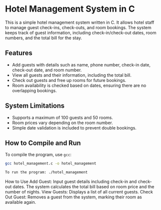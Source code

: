 # Hotel Management System in C

This is a simple hotel management system written in C. It allows hotel staff to manage guest check-ins, check-outs, and room bookings. The system keeps track of guest information, including check-in/check-out dates, room numbers, and the total bill for the stay.

## Features

- Add guests with details such as name, phone number, check-in date, check-out date, and room number.
- View all guests and their information, including the total bill.
- Check out guests and free up rooms for future bookings.
- Room availability is checked based on dates, ensuring there are no overlapping bookings.

## System Limitations

- Supports a maximum of 100 guests and 50 rooms.
- Room prices vary depending on the room number.
- Simple date validation is included to prevent double bookings.

## How to Compile and Run

To compile the program, use `gcc`:

```bash
gcc hotel_management.c -o hotel_management

To run the program: ./hotel_management
```
How to Use
Add Guest: Input guest details including check-in and check-out dates. The system calculates the total bill based on room price and the number of nights.
View Guests: Displays a list of all current guests.
Check Out Guest: Removes a guest from the system, marking their room as available again.
